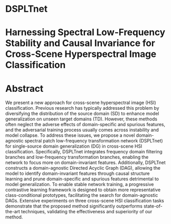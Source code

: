 # DSPLTnet
# Harnessing Spectral Low-Frequency Stability and Causal Invariance for Cross-Scene Hyperspectral Image Classification

# Abstract
We present a new approach for cross-scene hyperspectral image (HSI) classification. Previous research has typically addressed this problem by diversifying the distribution of the source domain (SD) to enhance model generalization on unseen target domains (TD). However, these methods often neglect the adverse effects of domain-specific and spurious features, and the adversarial training process usually comes across instability and model collapse. To address these issues, we propose a novel domain-agnostic spectral patch low-frequency transformation network (DSPLTnet) for single-source domain generalization (DG) in cross-scene HSI classification. Specifically, DSPLTnet integrates frequency domain filtering branches and low-frequency transformation branches, enabling the network to focus more on domain-invariant features. Additionally, DSPLTnet constructs a domain-agnostic Directed Acyclic Graph (DAG), allowing the model to identify domain-invariant features through causal structure learning and prune domain-specific and spurious features detrimental to model generalization. To enable stable network training, a progressive contrastive learning framework is designed to obtain more representative class-conditional prototypes, facilitating the search for domain-agnostic DAGs. Extensive experiments on three cross-scene HSI classification tasks demonstrate that the proposed method significantly outperforms state-of-the-art techniques, validating the effectiveness and superiority of our method.

